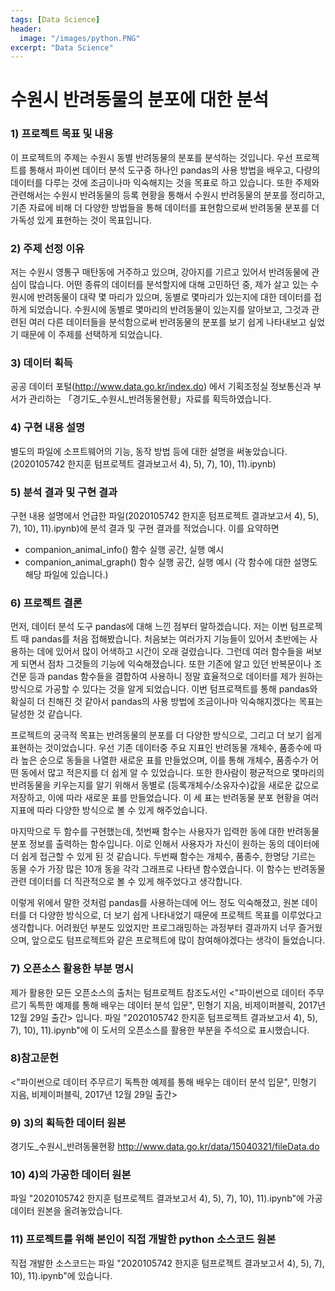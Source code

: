 ```yaml
---
tags: [Data Science]
header:
  image: "/images/python.PNG"
excerpt: "Data Science"
---
```


# 수원시 반려동물의 분포에 대한 분석

### 1) 프로젝트 목표 및 내용

이 프로젝트의 주제는 수원시 동별 반려동물의 분포를 분석하는 것입니다. 우선 프로젝트를 통해서 파이썬 데이터 분석 도구중 하나인 pandas의 사용 방법을 배우고, 다량의 데이터를 다루는 것에 조금이나마 익숙해지는 것을 목표로 하고 있습니다. 또한 주제와 관련해서는 수원시 반려동물의 등록 현황을 통해서 수원시 반려동물의 분포를 정리하고, 기존 자료에 비해 더 다양한 방법들을 통해 데이터를 표현함으로써 반려동물 분포를 더 가독성 있게 표현하는 것이 목표입니다.

### 2) 주제 선정 이유

저는 수원시 영통구 매탄동에 거주하고 있으며, 강아지를 기르고 있어서 반려동물에 관심이 많습니다. 어떤 종류의 데이터를 분석할지에 대해 고민하던 중, 제가 살고 있는 수원시에 반려동물이 대략 몇 마리가 있으며, 동별로 몇마리가 있는지에 대한 데이터를 접하게 되었습니다. 수원시에 동별로 몇마리의 반려동물이 있는지를 알아보고, 그것과 관련된 여러 다른 데이터들을 분석함으로써 반려동물의 분포를 보기 쉽게 나타내보고 싶었기 때문에 이 주제를 선택하게 되었습니다.

### 3) 데이터 획득

공공 데이터 포털(http://www.data.go.kr/index.do) 에서 기획조정실 정보통신과 부서가 관리하는 「경기도_수원시_반려동물현황」자료를 획득하였습니다.

### 4) 구현 내용 설명

별도의 파일에 소프트웨어의 기능, 동작 방법 등에 대한 설명을 써놓았습니다.                            
(2020105742 한지훈 텀프로젝트 결과보고서 4), 5), 7), 10), 11).ipynb)

### 5) 분석 결과 및 구현 결과

구현 내용 설명에서 언급한 파일(2020105742 한지훈 텀프로젝트 결과보고서 4), 5), 7), 10), 11).ipynb)에 분석 결과 및 구현 결과를 적었습니다. 이를 요약하면

- companion_animal_info() 함수 실행 공간, 실행 예시
- companion_animal_graph() 함수 실행 공간, 실행 예시
(각 함수에 대한 설명도 해당 파일에 있습니다.)

### 6) 프로젝트 결론

  먼저, 데이터 분석 도구 pandas에 대해 느낀 점부터 말하겠습니다. 저는 이번 텀프로젝트 때 pandas를 처음 접해봤습니다. 처음보는 여러가지 기능들이 있어서 초반에는 사용하는 데에 있어서 많이 어색하고 시간이 오래 걸렸습니다. 그런데 여러 함수들을 써보게 되면서 점차 그것들의 기능에 익숙해졌습니다. 또한 기존에 알고 있던 반복문이나 조건문 등과 pandas 함수들을 결합하여 사용하니 정말 효율적으로 데이터를 제가 원하는 방식으로 가공할 수 있다는 것을 알게 되었습니다. 이번 텀프로잭트를 통해 pandas와 확실히 더 친해진 것 같아서 pandas의 사용 방법에 조금이나마 익숙해지겠다는 목표는 달성한 것 같습니다.

  프로젝트의 궁극적 목표는 반려동물의 분포를 더 다양한 방식으로, 그리고 더 보기 쉽게 표현하는 것이었습니다. 우선 기존 데이터중 주요 지표인 반려동물 개체수, 품종수에 따라 높은 순으로 동들을 나열한 새로운 표를 만들었으며, 이를 통해 개체수, 품종수가 어떤 동에서 많고 적은지를 더 쉽게 알 수 있었습니다. 또한 한사람이 평균적으로 몇마리의 반려동물을 키우는지를 알기 위해서 동별로 (등록개체수/소유자수)값을 새로운 값으로 저장하고, 이에 따라 새로운 표를 만들었습니다. 이 세 표는 반려동물 분포 현황을 여러 지표에 따라 다양한 방식으로 볼 수 있게 해주었습니다.
  
  마지막으로 두 함수를 구현했는데, 첫번째 함수는 사용자가 입력한 동에 대한 반려동물 분포 정보를 출력하는 함수입니다. 이로 인해서 사용자가 자신이 원하는 동의 데이터에 더 쉽게 접근할 수 있게 된 것 같습니다. 두번째 함수는 개체수, 품종수, 한명당 기르는 동물 수가 가장 많은 10개 동을 각각 그래프로 나타낸 함수였습니다. 이 함수는 반려동물 관련 데이터를 더 직관적으로 볼 수 있게 해주었다고 생각합니다.
  
  이렇게 위에서 말한 것처럼 pandas를 사용하는데에 어느 정도 익숙해졌고, 원본 데이터를 더 다양한 방식으로, 더 보기 쉽게 나타내었기 때문에 프로젝트 목표를 이루었다고 생각합니다. 어려웠던 부분도 있었지만 프로그래밍하는 과정부터 결과까지 너무 즐거웠으며, 앞으로도 텀프로젝트와 같은 프로젝트에 많이 참여해야겠다는 생각이 들었습니다.

### 7) 오픈소스 활용한 부분 명시

제가 활용한 모든 오픈소스의 출처는 텀프로젝트 참조도서인 <"파이썬으로 데이터 주무르기 독특한 예제를 통해 배우는 데이터 분석 입문", 민형기 지음, 비제이퍼블릭, 2017년 12월 29일 출간> 입니다. 파일 "2020105742 한지훈 텀프로젝트 결과보고서 4), 5), 7), 10), 11).ipynb"에 이 도서의 오픈소스를 활용한 부분을  주석으로 표시했습니다.

### 8)참고문헌

<"파이썬으로 데이터 주무르기 독특한 예제를 통해 배우는 데이터 분석 입문", 민형기 지음, 비제이퍼블릭, 2017년 12월 29일 출간>

### 9) 3)의 획득한 데이터 원본

경기도_수원시_반려동물현황
http://www.data.go.kr/data/15040321/fileData.do

### 10) 4)의 가공한 데이터 원본

파일 "2020105742 한지훈 텀프로젝트 결과보고서 4), 5), 7), 10), 11).ipynb"에 가공 데이터 원본을 올려놓았습니다.

### 11) 프로젝트를 위해 본인이 직접 개발한 python 소스코드 원본

직접 개발한 소스코드는 파일 "2020105742 한지훈 텀프로젝트 결과보고서 4), 5), 7), 10), 11).ipynb"에 있습니다.

